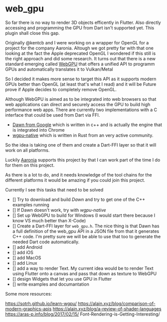 # web_gpu

So far there is no way to render 3D objects efficently in Flutter. Also directly accessing and programming the GPU from Dart isn't supported yet. This plugin shall close this gap. 

Originally @kentcb and I were working on a wrapper for OpenGL for a project for the company Aaronia. Altough we got pretty far with that one looking at the fact the Apple deprecated OpenGL I wondered if this still is the right approach and did some research. It turns out that there is a new standard emerging called [WebGPU](https://gpuweb.github.io/gpuweb/) that offers a unified API to programm GPUs and automatically translates it to Vulkan/Metal

So I decided it makes more sense to target this API as it supports modern GPUs better than OpenGL (at least that's what I read) and it will be Future prove if Apple decides to completely remove OpenGL.

Although WebGPU is aimed as to be integrated into web browsers so that web applications can direct and securely access the GPU to build high performance web apps. There are currently two implementations with a C interface that could be used from Dart via FFI.

* [Dawn from Google](https://dawn.googlesource.com/dawn/) which is written in c++ and is actually the engine that is integrated into Chrome
* [wgpu-native](https://github.com/gfx-rs/wgpu-native) which is written in Rust from an very active community.

So the idea is taking one of them and create a Dart-FFI layer so that it will work on all platforms.

Luckily [Aaronia](https://aaronia.de) supports this project by that I can work part of the time I do for them on this project. 

As there is a lot to do, and it needs knowledge of the tool chains for the different platforms it would be amazing if you could join this project.

Currently I see this tasks that need to be solved

- [] Try to download and build *Dawn* and try to get one of the C++ examples running
- [] If Dawn doesn't work, try with *wgpu-native*
- [] Set up WebGPU to build for Windows (I would start there because I know VS much better than X-Code)
- [] Create a Dart-FFI layer for `web_gpu.h`. The nice thing is that Dawn has a full definition of the web_gpu API in a JSON file from that it generates C++ code. I'm pretty sure we will be able to use that too to generate the needed Dart code automatically.
- [] add Android
- [] add iOS
- [] add MacOS
- [] add Linux
- [] add a way to render Text. My current idea would be to render Text using Flutter onto a canvas and pass that down as texture to WebGPU
- [] design Widgets that let you use GPU in Flutter
- [] write examples and documantation

Some more resources:

https://sotrh.github.io/learn-wgpu/
https://alain.xyz/blog/comparison-of-modern-graphics-apis
https://alain.xyz/blog/a-review-of-shader-languages
https://aras-p.info/blog/2017/02/15/ Font-Rendering-is-Getting-Interesting/

